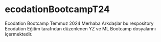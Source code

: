 # ecodationBootcampT24
Ecodation Bootcamp Temmuz 2024
Merhaba Arkdaşlar bu respository Ecodation Eğitim tarafndan düzenlenen YZ ve ML Bootcamp dosyalarını içermektedir.
